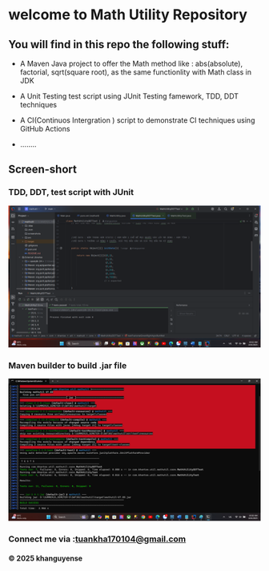 # welcome to Math Utility Repository 
## You will find in this repo the following stuff:
* A Maven Java project to offer the Math method like : abs(absolute),
factorial, sqrt(square root), as the same functionlity with Math class in JDK 
* A Unit Testing test script using JUnit Testing famework, TDD, DDT techniques
* A CI(Continuos Intergration ) script to demonstrate CI techniques using GitHub Actions

* ........

## Screen-short
### TDD, DDT, test script with JUnit
![TDD, DDT, test script](https://github.com/khanguyense/mathutil/blob/main/screenshots/JUnit%20with%20TDD%20DDT.png)

### Maven builder to build .jar file 
![Maven builder](https://github.com/khanguyense/mathutil/blob/main/screenshots/Maven%20Builder.png)

### Connect me via :tuankha170104@gmail.com
#### &#169; 2025 khanguyense